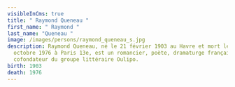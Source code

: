 ```yaml
---
visibleInCms: true
title: " Raymond Queneau "
first_name: " Raymond "
last_name: "Queneau "
image: /images/persons/raymond_queneau_s.jpg
description: Raymond Queneau, né le 21 février 1903 au Havre et mort le 25
  octobre 1976 à Paris 13e, est un romancier, poète, dramaturge français,
  cofondateur du groupe littéraire Oulipo.
birth: 1903
death: 1976
---
```

